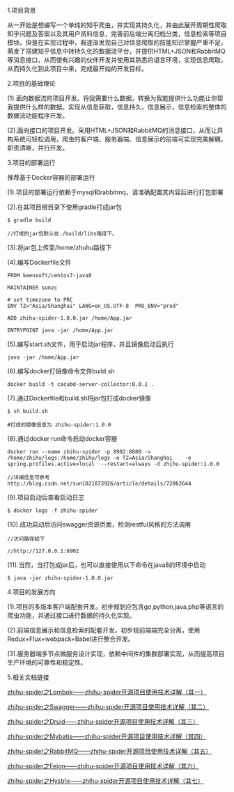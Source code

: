 1.项目背景

从一开始是想编写一个单纯的知乎爬虫，并实现其持久化，并由此展开周期性爬取知乎问题及答案以及其用户资料信息，完善前后端分离归档分类，信息检索等项目模块。但是在实现过程中，我逐渐发现自己对信息爬取的技能知识掌握严重不足，萌发了搭建知乎信息中转持久化的数据流平台，并提供HTML+JSON和RabbitMQ等消息接口，从而使有兴趣的伙伴开发并使用其熟悉的语言环境，实现信息爬取，从而持久化到此项目中来，完成最开始的开发目标。

2.项目的基础理论

(1).面向数据流的项目开发。将我需要什么数据，转换为我能提供什么功能让你帮我提供什么样的数据。实现从信息获取，信息持久，信息展示，信息检索的整体的数据流功能程序开发。

(2).面向接口的项目开发。采用HTML+JSON和RabbitMQ的消息接口，从而让异构系统可轻松调用，爬虫的客户端、服务器端、信息展示的前端可实现完美解耦，职责清晰，并行开发。
    
3.项目的部署运行

推荐基于Docker容器的部署运行

(1).项目的部署运行依赖于mysql和rabbitmq，请准确配置其内容后进行打包部署

(2).在其项目根目录下使用gradle打成jar包

```
$ gradle build

//打成的jar包默认在./build/libs路径下。
```
(3).将jar包上传至/home/zhuhu路径下

(4).编写Dockerfile文件
    
```
FROM keensoft/centos7-java8

MAINTAINER sunzc

# set timezone to PRC
ENV TZ="Asia/Shanghai" LANG=en_US.UTF-8  PRO_ENV="prod"

ADD zhihu-spider-1.0.0.jar /home/App.jar

ENTRYPOINT java -jar /home/App.jar
```

(5).编写start.sh文件，用于启动jar程序，并且镜像启动后执行
    
```
java -jar /home/App.jar

```
(6).编写docker打镜像命令文件build.sh

```
docker build -t cacubd-server-collector:0.0.1 .

```

(7).通过Dockerfile和build.sh将jar包打成docker镜像

```
$ sh build.sh

#打成的镜像信息为 zhihu-spider:1.0.0
```

(8).通过docker run命令启动docker容器

```
docker run --name zhihu-spider -p 8902:8080 -v /home/zhihu/logs:/home/zhihu/logs -e TZ=Asia/Shanghai    -e  spring.profiles.active=local  --restart=always -d zhihu-spider:1.0.0

//详细信息可参考 http://blog.csdn.net/sun1021873926/article/details/72862644
```

(9).项目启动后查看启动日志

```
$ docker logs -f zhihu-spider
```

(10).成功启动后访问swagger资源页面，检测restful风格的方法调用

```
//访问路径如下

//http://127.0.0.1:8902
```

(11).当然，当打包成jar后，也可以直接使用以下命令在java8的环境中启动

```
$ java -jar zhihu-spider-1.0.0.jar
```

4.项目的发展方向

(1).项目的多版本客户端配套开发。初步规划应包含go,python,java,php等语言的爬虫功能，并通过接口进行数据的持久化实现。

(2).前端信息展示和信息检索的配套开发。初步规前端端完全分离，使用Redux+Flux+webpack+Babel进行整合开发。

(3).服务器端多节点微服务设计实现，依赖中间件的集群部署实现，从而提高项目生产环境的可靠性和稳定性。

5.相关文档链接

[zhihu-spider之Lombok——zhihu-spider开源项目使用技术详解（其一）](http://blog.csdn.net/sun1021873926/article/details/73354634)

[zhihu-spider之Swagger——zhihu-spider开源项目使用技术详解（其二）](http://blog.csdn.net/sun1021873926/article/details/74078235)

[zhihu-spider之Druid——zhihu-spider开源项目使用技术详解（其三）](http://blog.csdn.net/sun1021873926/article/details/74504997)

[zhihu-spider之Mybatis——zhihu-spider开源项目使用技术详解（其四）](http://blog.csdn.net/sun1021873926/article/details/75138982)

[zhihu-spider之RabbitMQ——zhihu-spider开源项目使用技术详解（其五）](http://blog.csdn.net/sun1021873926/article/details/75576786)

[zhihu-spider之Feign——zhihu-spider开源项目使用技术详解（其六）](http://blog.csdn.net/sun1021873926/article/details/76692867)

[zhihu-spider之Hystrix——zhihu-spider开源项目使用技术详解（其七）](http://blog.csdn.net/sun1021873926/article/details/76695362)